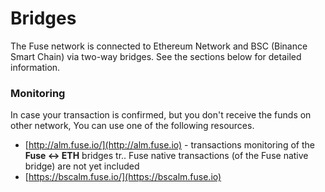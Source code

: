 # Bridges



The Fuse network is connected to Ethereum Network and BSC (Binance Smart Chain) via two-way bridges. See the sections below for detailed information.

### Monitoring

In case your transaction is confirmed, but you don't receive the funds on other network, You can use one of the following resources.

* [http://alm.fuse.io/](http://alm.fuse.io) - transactions monitoring of the **Fuse <-> ETH** bridges tr.. Fuse native transactions (of the Fuse native bridge) are not yet included
* [https://bscalm.fuse.io/](https://bscalm.fuse.io)
